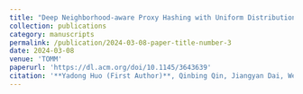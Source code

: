 ```yaml
---
title: "Deep Neighborhood-aware Proxy Hashing with Uniform Distribution Constraint for Cross-modal Retrieval"
collection: publications
category: manuscripts
permalink: /publication/2024-03-08-paper-title-number-3
date: 2024-03-08
venue: 'TOMM'
paperurl: 'https://dl.acm.org/doi/10.1145/3643639'
citation: '**Yadong Huo (First Author)**, Qinbing Qin, Jiangyan Dai, Wenfeng Zhang, Lei Huang, and Chengduan Wang. "Deep Neighborhood-aware Proxy Hashing with Uniform Distribution Constraint for Cross-modal Retrieval," ACM Transactions on Multimedia Computing, Communications and Applications, 20, 6, Article 169, Pages 1 - 23, doi: https://doi.org/10.1145/3643639'
---
```

